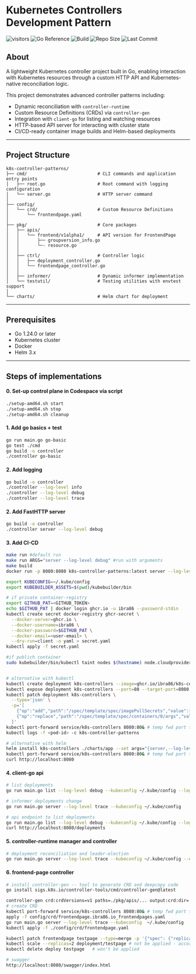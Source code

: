 # Kubernetes Controllers Development Pattern

![visitors](https://visitor-badge.laobi.icu/badge?page_id=ibra86.k8s-controller-patterns)
![Go Reference](https://img.shields.io/badge/go-reference-blue?logo=go)
![Build](https://github.com/ibra86/k8s-controller-patterns/actions/workflows/ci.yml/badge.svg)
![Repo Size](https://img.shields.io/github/repo-size/ibra86/k8s-controller-patterns)
![Last Commit](https://img.shields.io/github/last-commit/ibra86/k8s-controller-patterns)

## About

A lightweight Kubernetes controller project built in Go, enabling interaction with Kubernetes resources through a custom HTTP API and Kubernetes-native reconciliation logic.

This project demonstrates advanced controller patterns including:

- Dynamic reconciliation with `controller-runtime`
- Custom Resource Definitions (CRDs) via `controller-gen`
- Integration with `client-go` for listing and watching resources
- HTTP-based API server for interacting with cluster state
- CI/CD-ready container image builds and Helm-based deployments

---

## Project Structure

```text
k8s-controller-patterns/
├── cmd/                           # CLI commands and application entry points
│   ├── root.go                    # Root command with logging configuration
│   └── server.go                  # HTTP server command
│
├── config/
│   └── crd/                       # Custom Resource Definitions
│       └── frontendpage.yaml
│
├── pkg/                           # Core packages
│   ├── apis/
│   │   └── frontend/v1alpha1/     # API version for FrontendPage
│   │       ├── groupversion_info.go
│   │       └─- resource.go
│   │
│   ├── ctrl/                      # Controller logic
│   │   ├── deployment_controller.go
│   │   └── frontendpage_controller.go
│   │
│   ├── informer/                  # Dynamic informer implementation
│   └── testutil/                  # Testing utilities with envtest support
│
└── charts/                        # Helm chart for deployment
```

---

## Prerequisites

- Go 1.24.0 or later
- Kubernetes cluster
- Docker
- Helm 3.x

---

## Steps of implementations

#### 0. Set-up control plane in Codespace via script

```bash
./setup-amd64.sh start
./setup-amd64.sh stop
./setup-amd64.sh cleanup
```

#### 1. Add go basics + test

```bash
go run main.go go-basic
go test ./cmd
go build -o controller
./controller go-basic
```

#### 2. Add logging

```bash
go build -o controller
./controller --log-level info
./controller --log-level debug
./controller --log-level trace
```

#### 2. Add FastHTTP server

```bash
go build -o controller
./controller server --log-level debug
```

#### 3. Add CI-CD

```bash
make run #default run
make run ARGS="server --log-level debug" #run with arguments
make build
docker run -p 8080:8080 k8s-controller-patterns:latest server --log-level debug

export KUBECONFIG=~/.kube/config
export KUBEBUILDER_ASSETS=$(pwd)/kubebuilder/bin

# if private container-registry
export GITHUB_PAT=<GITHUB_TOKEN>
echo $GITHUB_PAT | docker login ghcr.io -u ibra86 --password-stdin
kubectl create secret docker-registry ghcr-secret \
  --docker-server=ghcr.io \
  --docker-username=ibra86 \
  --docker-password=$GITHUB_PAT \
  --docker-email=<user-email> \
  --dry-run=client -o yaml > secret.yaml
kubectl apply -f secret.yaml

#if publich container
sudo kubebuilder/bin/kubectl taint nodes $(hostname) node.cloudprovider.kubernetes.io/uninitialized=true:NoSchedule


# alternative with kubectl
kubectl create deployment k8s-controllers --image=ghcr.io/ibra86/k8s-controller-patterns:latest
kubectl expose deployment k8s-controllers --port=80 --target-port=8080 # creates a service
kubectl patch deployment k8s-controllers \
  --type='json' \
  -p='[
    {"op":"add","path":"/spec/template/spec/imagePullSecrets","value":[{"name":"ghcr-secret"}]},
    {"op":"replace","path":"/spec/template/spec/containers/0/args","value":["server","--log-level","debug"]}
  ]'
kubectl port-forward service/k8s-controllers 8080:80& # temp fwd port to a pod
kubectl logs -f <pod-id> -c k8s-controller-patterns

# alternative with helm
helm install k8s-controllers ./charts/app --set args="{server,--log-level,debug}"
kubectl port-forward service/k8s-controllers 8080:80& # temp fwd port to a pod
curl http://localhost:8080
```

#### 4. client-go api

```bash
# list deployments
go run main.go list --log-level debug --kubeconfig ~/.kube/config --log-level debug

# informer deployments change
go run main.go server --log-level trace --kubeconfig ~/.kube/config

# api endpoint to list deployments
go run main.go list --log-level debug --kubeconfig ~/.kube/config --log-level
curl http://localhost:8080/deployments
```

#### 5. controller-runtime manager and controller

```bash
# deployment reconciliation and leader-election
go run main.go server --log-level trace --kubeconfig ~/.kube/config --enable-leader-election=false --metrics-port=9090
```

#### 6. frontend-page controller

```bash
# install controller-gen -- tool to generate CRD and deepcopy code
go install sigs.k8s.io/controller-tools/cmd/controller-gen@latest

controller-gen crd:crdVersions=v1 paths=./pkg/apis/... output:crd:dir=./config/crd object paths=./pkg/apis/...
# create CRD
kubectl port-forward service/k8s-controllers 8080:80& # temp fwd port to a pod
apply -f config/crd/frontendpage.ibra86.io_frontendpages.yaml
go run main.go server --log-level trace --kubeconfig  ~/.kube/config
kubectl apply -f ./config/crd/frontendpage.yaml

kubectl patch frontendpage testpage --type=merge -p '{"spec": {"replicas": 3}}'
kubectl scale --replicas=2 deployment/testpage # not be applied - according to the state of reconcile.loop
kubectl delete deploy testpage   # won't be applied

# swagger
http://localhost:8080/swagger/index.html
```
